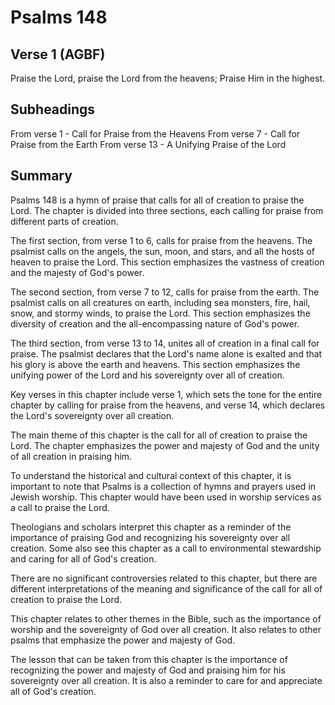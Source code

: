 # Psalms 148

## Verse 1 (AGBF)

Praise the Lord, praise the Lord from the heavens; Praise Him in the highest.

## Subheadings

From verse 1 - Call for Praise from the Heavens
From verse 7 - Call for Praise from the Earth
From verse 13 - A Unifying Praise of the Lord

## Summary

Psalms 148 is a hymn of praise that calls for all of creation to praise the Lord. The chapter is divided into three sections, each calling for praise from different parts of creation.

The first section, from verse 1 to 6, calls for praise from the heavens. The psalmist calls on the angels, the sun, moon, and stars, and all the hosts of heaven to praise the Lord. This section emphasizes the vastness of creation and the majesty of God's power.

The second section, from verse 7 to 12, calls for praise from the earth. The psalmist calls on all creatures on earth, including sea monsters, fire, hail, snow, and stormy winds, to praise the Lord. This section emphasizes the diversity of creation and the all-encompassing nature of God's power.

The third section, from verse 13 to 14, unites all of creation in a final call for praise. The psalmist declares that the Lord's name alone is exalted and that his glory is above the earth and heavens. This section emphasizes the unifying power of the Lord and his sovereignty over all of creation.

Key verses in this chapter include verse 1, which sets the tone for the entire chapter by calling for praise from the heavens, and verse 14, which declares the Lord's sovereignty over all creation.

The main theme of this chapter is the call for all of creation to praise the Lord. The chapter emphasizes the power and majesty of God and the unity of all creation in praising him.

To understand the historical and cultural context of this chapter, it is important to note that Psalms is a collection of hymns and prayers used in Jewish worship. This chapter would have been used in worship services as a call to praise the Lord.

Theologians and scholars interpret this chapter as a reminder of the importance of praising God and recognizing his sovereignty over all creation. Some also see this chapter as a call to environmental stewardship and caring for all of God's creation.

There are no significant controversies related to this chapter, but there are different interpretations of the meaning and significance of the call for all of creation to praise the Lord.

This chapter relates to other themes in the Bible, such as the importance of worship and the sovereignty of God over all creation. It also relates to other psalms that emphasize the power and majesty of God.

The lesson that can be taken from this chapter is the importance of recognizing the power and majesty of God and praising him for his sovereignty over all creation. It is also a reminder to care for and appreciate all of God's creation.